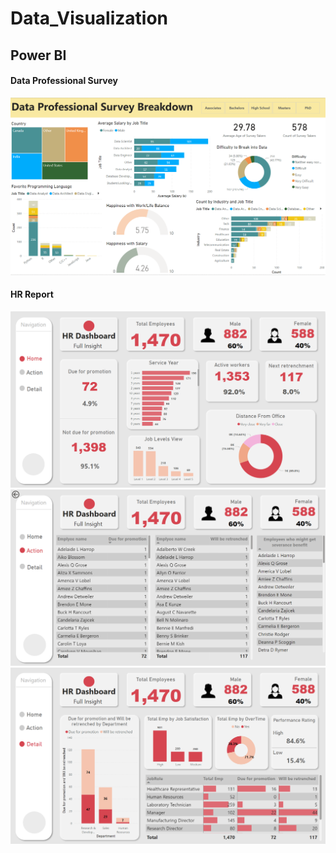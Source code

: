 # Data_Visualization

## Power BI

#### Data Professional Survey
![alt text](Viz/Power_BI_Data_Survey_Breakdown.png)

#### HR Report
![alt text](Viz/HR_Dashboard_1.png)
![alt text](Viz/HR_Dashboard_2.png)
![alt text](Viz/HR_Dashboard_3.png)
